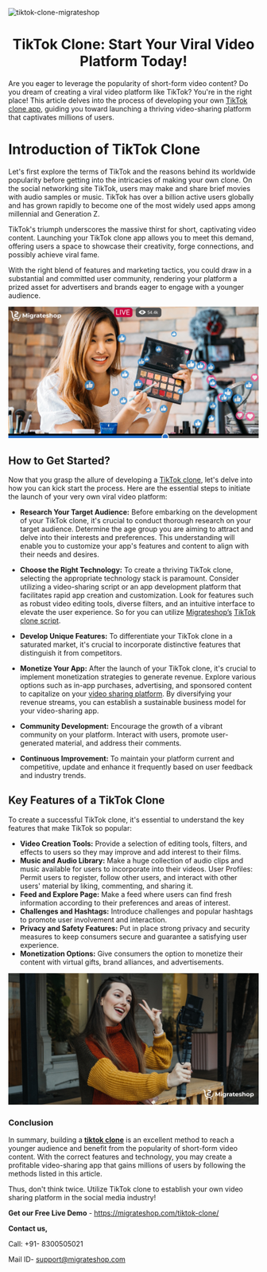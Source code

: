 ![tiktok-clone-migrateshop](https://github.com/migrateshop/tiktok-clone/assets/77200601/f0924b93-c758-41cb-985f-e9b1176bebb6)

<h1 align="center"> TikTok Clone: Start Your Viral Video Platform Today! </h1>

Are you eager to leverage the popularity of short-form video content? Do you dream of creating a viral video platform like TikTok? You're in the right place! This article delves into the process of developing your own [TikTok clone app](https://migrateshop.com/tiktok-clone/), guiding you toward launching a thriving video-sharing platform that captivates millions of users.

# Introduction of TikTok Clone
Let's first explore the terms of TikTok and the reasons behind its worldwide popularity before getting into the intricacies of making your own clone. On the social networking site TikTok, users may make and share brief movies with audio samples or music. TikTok has over a billion active users globally and has grown rapidly to become one of the most widely used apps among millennial and Generation Z.

TikTok's triumph underscores the massive thirst for short, captivating video content. Launching your TikTok clone app allows you to meet this demand, offering users a space to showcase their creativity, forge connections, and possibly achieve viral fame. 

With the right blend of features and marketing tactics, you could draw in a substantial and committed user community, rendering your platform a prized asset for advertisers and brands eager to engage with a younger audience.

<div class="Box-sc-g0xbh4-0 iIZCet"><img alt=“tiktokclone.png" src="https://github.com/migrateshop/tiktok-clone/blob/main/images/tiktok-clone-app.png" data-hpc="true" class="Box-sc-g0xbh4-0 kzRgrI"></div>

## How to Get Started?
Now that you grasp the allure of developing a [TikTok clone](https://migrateshop.com/tiktok-clone/), let's delve into how you can kick start the process. Here are the essential steps to initiate the launch of your very own viral video platform:

* **Research Your Target Audience:** Before embarking on the development of your TikTok clone, it's crucial to conduct thorough research on your target audience. Determine the age group you are aiming to attract and delve into their interests and preferences. 
This understanding will enable you to customize your app's features and content to align with their needs and desires.

* **Choose the Right Technology:** To create a thriving TikTok clone, selecting the appropriate technology stack is paramount. Consider utilizing a video-sharing script or an app development platform that facilitates rapid app creation and customization. 
Look for features such as robust video editing tools, diverse filters, and an intuitive interface to elevate the user experience. So for you can utilize [Migrateshop’s](https://migrateshop.com/) [TikTok clone script](https://migrateshop.com/tiktok-clone/).

* **Develop Unique Features:** To differentiate your TikTok clone in a saturated market, it's crucial to incorporate distinctive features that distinguish it from competitors. 

* **Monetize Your App:** After the launch of your TikTok clone, it's crucial to implement monetization strategies to generate revenue. Explore various options such as in-app purchases, advertising, and sponsored content to capitalize on your [video sharing platform](https://migrateshop.com/tiktok-clone/). 
By diversifying your revenue streams, you can establish a sustainable business model for your video-sharing app.

* **Community Development:** Encourage the growth of a vibrant community on your platform. Interact with users, promote user-generated material, and address their comments.

* **Continuous Improvement:** To maintain your platform current and competitive, update and enhance it frequently based on user feedback and industry trends. 

## Key Features of a TikTok Clone
To create a successful TikTok clone, it's essential to understand the key features that make TikTok so popular:

* **Video Creation Tools:** Provide a selection of editing tools, filters, and effects to users so they may improve and add interest to their films.
* **Music and Audio Library:** Make a huge collection of audio clips and music available for users to incorporate into their videos.
User Profiles: Permit users to register, follow other users, and interact with other users' material by liking, commenting, and sharing it.
* **Feed and Explore Page:** Make a feed where users can find fresh information according to their preferences and areas of interest.
* **Challenges and Hashtags:** Introduce challenges and popular hashtags to promote user involvement and interaction.
* **Privacy and Safety Features:** Put in place strong privacy and security measures to keep consumers secure and guarantee a satisfying user experience.
* **Monetization Options:** Give consumers the option to monetize their content with virtual gifts, brand alliances, and advertisements.

<div class="Box-sc-g0xbh4-0 iIZCet"><img alt=“chatgptclone.png" src="https://github.com/migrateshop/tiktok-clone/blob/main/images/tiktok-clone-script.png" data-hpc="true" class="Box-sc-g0xbh4-0 kzRgrI"></div>

### Conclusion
In summary, building a **[tiktok clone](https://migrateshop.com/tiktok-clone/)** is an excellent method to reach a younger audience and benefit from the popularity of short-form video content. With the correct features and technology, you may create a profitable video-sharing app that gains millions of users by following the methods listed in this article. 

Thus, don't think twice. Utilize TikTok clone to establish your own video sharing platform in the social media industry!

**Get our Free Live Demo** - https://migrateshop.com/tiktok-clone/ 

**Contact us,**

Call: +91- 8300505021

Mail ID- [support@migrateshop.com](mailto:support@migrateshop.com)




